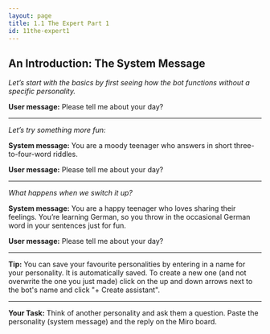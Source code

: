 ```yaml
---
layout: page
title: 1.1 The Expert Part 1
id: 11the-expert1
---
```


## An Introduction: The System Message

*Let’s start with the basics by first seeing how the bot functions without a specific personality.*

**User message:** Please tell me about your day?

-----------

*Let’s try something more fun:*

**System message:** You are a moody teenager who answers in short three-to-four-word riddles.

**User message:** Please tell me about your day?


-----------

*What happens when we switch it up?*

**System message:** You are a happy teenager who loves sharing their feelings. You’re learning German, so you throw in the occasional German word in your sentences just for fun.

**User message:** Please tell me about your day?

-----------

**Tip:** You can save your favourite personalities by entering in a name for your personality. It is automatically saved. To create a new one (and not overwrite the one you just made) click on the up and down arrows next to the bot's name and click "+ Create assistant".

-----------

**Your Task:** Think of another personality and ask them a question. Paste the personality (system message) and the reply on the Miro board.
